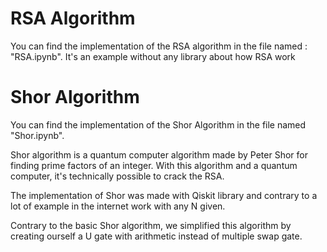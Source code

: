 # RSA Algorithm
You can find the implementation of the RSA algorithm in the file named : "RSA.ipynb". It's an example without any library about how RSA work

# Shor Algorithm

You can find the implementation of the Shor Algorithm in the file named "Shor.ipynb".

Shor algorithm is a quantum computer algorithm made by  Peter Shor for finding prime factors of an integer. With this algorithm and a quantum computer, it's technically possible to crack the RSA.

The implementation of Shor was made with Qiskit library and contrary to a lot of example in the internet work with any N given.

Contrary to the basic Shor algorithm, we simplified this algorithm by creating ourself a U gate with arithmetic instead of multiple swap gate.